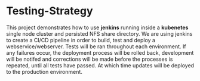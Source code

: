# Testing-Strategy

This project demonstrates how to use **jenkins** running inside a **kubenetes** single node cluster and persisted NFS share directory. We are using jenkins to create a CI/CD pipeline in order to build, test and deploy a webservice/webserver. Tests will be ran throughout each environment. If any failures occur, the deployment process will be rolled back, development will be notifed and corrections will be made before the processes is repeated, until all tests have passed. At which time updates will be deployed to the production environment.